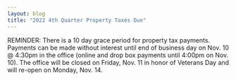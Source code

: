 ```yaml
---
layout: blog
title: "2022 4th Quarter Property Taxes Due"
---
```


REMINDER:  There is a 10 day grace period for property tax payments.  Payments can be made without interest until end of business day on Nov. 10 @ 4:30pm in the office (online and drop box payments until 4:00pm on Nov. 10).  The office will be closed on Friday, Nov. 11 in honor of Veterans Day and will re-open on Monday, Nov. 14.
